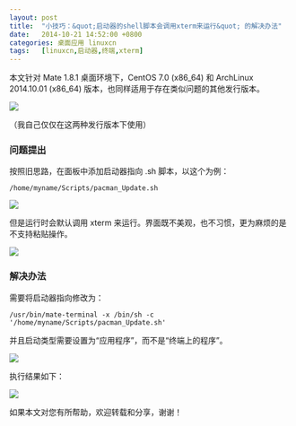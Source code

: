 ```yaml
---
layout: post
title:	"小技巧：&quot;启动器的shell脚本会调用xterm来运行&quot; 的解决办法"
date:	2014-10-21 14:52:00 +0800 
categories:	桌面应用 linuxcn 
tags:	[linuxcn,启动器,终端,xterm]
---
```



本文针对 Mate 1.8.1 桌面环境下，CentOS 7.0 (x86\_64) 和 ArchLinux 2014.10.01 (x86\_64) 版本，也同样适用于存在类似问题的其他发行版本。


![](/Asserts/Images//attachment/album/201410/19/212020xixigeswh5whdnni.png)


（我自己仅仅在这两种发行版本下使用）


### 问题提出


按照旧思路，在面板中添加启动器指向 .sh 脚本，以这个为例：



```
/home/myname/Scripts/pacman_Update.sh
```

![](/Asserts/Images//attachment/album/201410/19/212023tq6lphwmjjpypdqh.png)


但是运行时会默认调用 xterm 来运行。界面既不美观，也不习惯，更为麻烦的是不支持粘贴操作。


![](/Asserts/Images//attachment/album/201410/19/212024ygrzw5nnhccpx7hp.png)


### 解决办法


需要将启动器指向修改为：



```
/usr/bin/mate-terminal -x /bin/sh -c '/home/myname/Scripts/pacman_Update.sh'
```

并且启动类型需要设置为“应用程序”，而不是“终端上的程序”。


![](/Asserts/Images//attachment/album/201410/19/212026wwuvq333v73nzauf.png)


执行结果如下：


![](/Asserts/Images//attachment/album/201410/19/212027djiqwewh3s8wwwg3.png)


如果本文对您有所帮助，欢迎转载和分享，谢谢！

